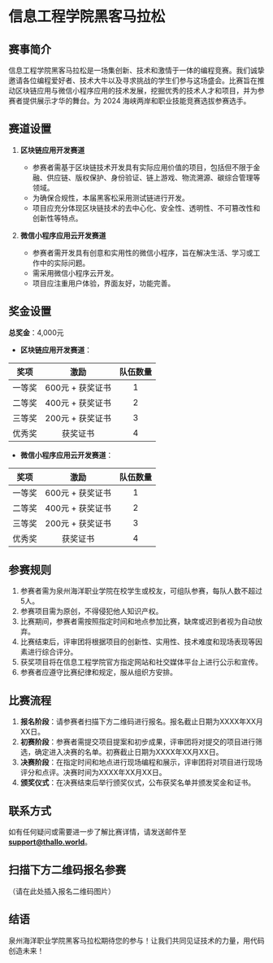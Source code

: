 # 信息工程学院黑客马拉松

## 赛事简介

信息工程学院黑客马拉松是一场集创新、技术和激情于一体的编程竞赛。我们诚挚邀请各位编程爱好者、技术大牛以及寻求挑战的学生们参与这场盛会。比赛旨在推动区块链应用与微信小程序应用的技术发展，挖掘优秀的技术人才和项目，并为参赛者提供展示才华的舞台。为 2024 海峡两岸和职业技能竞赛选拔参赛选手。

## 赛道设置

1. **区块链应用开发赛道**

	* 参赛者需基于区块链技术开发具有实际应用价值的项目，包括但不限于金融、供应链、版权保护、身份验证、链上游戏、物流溯源、碳综合管理等领域。
    * 为确保合规性，本届黑客松采用测试链进行开发。
	* 项目应充分体现区块链技术的去中心化、安全性、透明性、不可篡改性和创新性等特点。

2. **微信小程序应用云开发赛道**

	* 参赛者需开发具有创意和实用性的微信小程序，旨在解决生活、学习或工作中的实际问题。
    * 需采用微信小程序云开发。
	* 项目应注重用户体验，界面友好，功能完善。

## 奖金设置


**总奖金**：4,000元

* **区块链应用开发赛道**：

|奖项|激励|队伍数量|
|:--:|:--:|:--:|
|一等奖|600元 + 获奖证书|1|
|二等奖|400元 + 获奖证书|2|
|三等奖|200元 + 获奖证书|3|
|优秀奖|获奖证书|4|

* **微信小程序应用云开发赛道**：

|奖项|激励|队伍数量|
|:--:|:--:|:--:|
|一等奖|600元 + 获奖证书|1|
|二等奖|400元 + 获奖证书|2|
|三等奖|200元 + 获奖证书|3|
|优秀奖|获奖证书|4|

## 参赛规则

1. 参赛者需为泉州海洋职业学院在校学生或校友，可组队参赛，每队人数不超过5人。
2. 参赛项目需为原创，不得侵犯他人知识产权。
3. 比赛期间，参赛者需按照指定时间和地点参加比赛，缺席或迟到者视为自动放弃。
4. 比赛结束后，评审团将根据项目的创新性、实用性、技术难度和现场表现等因素进行综合评分。
5. 获奖项目将在信息工程学院官方指定网站和社交媒体平台上进行公示和宣传。
6. 参赛者应遵守比赛纪律和规定，服从组织方安排。

## 比赛流程

1. **报名阶段**：请参赛者扫描下方二维码进行报名。报名截止日期为XXXX年XX月XX日。
2. **初赛阶段**：参赛者需提交项目提案和初步成果，评审团将对提交的项目进行筛选，确定进入决赛的名单。初赛截止日期为XXXX年XX月XX日。
3. **决赛阶段**：在指定时间和地点进行现场编程和展示，评审团将对项目进行现场评分和点评。决赛时间为XXXX年XX月XX日。
4. **颁奖仪式**：在决赛结束后举行颁奖仪式，公布获奖名单并颁发奖金和证书。

## 联系方式

如有任何疑问或需要进一步了解比赛详情，请发送邮件至**support@thallo.world**。

## 扫描下方二维码报名参赛

（请在此处插入报名二维码图片）

## 结语

泉州海洋职业学院黑客马拉松期待您的参与！让我们共同见证技术的力量，用代码创造未来！